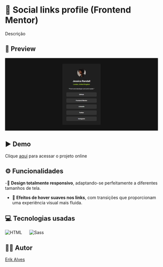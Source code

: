 # 👤 Social links profile (Frontend Mentor)

Descrição

## 👀 Preview

![Preview do projeto](./assets/images/preview.png)

## ▶️ Demo

Clique <a href="" target="_blank" rel="noopener noreferrer">aqui</a>  para acessar o projeto online

## ⚙️ Funcionalidades

-📱 **Design totalmente responsivo**, adaptando-se perfeitamente a diferentes tamanhos de tela.
- 🎨 **Efeitos de hover suaves nos links**, com transições que proporcionam uma experiência visual mais fluida.


## 💻 Tecnologias usadas

<img
    align="left"
    alt="HTML"
    title="HTML" 
    width="64px" 
    style="padding-right: 16px;" 
    src="https://cdn.jsdelivr.net/gh/devicons/devicon@latest/icons/html5/html5-original.svg" 
/>

<img
    alt="Sass" 
    title="Sass"
    width="64px" 
    style="padding-right: 16px;" 
    src="https://cdn.jsdelivr.net/gh/devicons/devicon@latest/icons/sass/sass-original.svg" 
/>

## 👨‍💻 Autor

<a href="https://portfolio-pessoal-alpha-nine.vercel.app/" target="_blank" rel="noopener noreferrer">Erik Alves</a>
